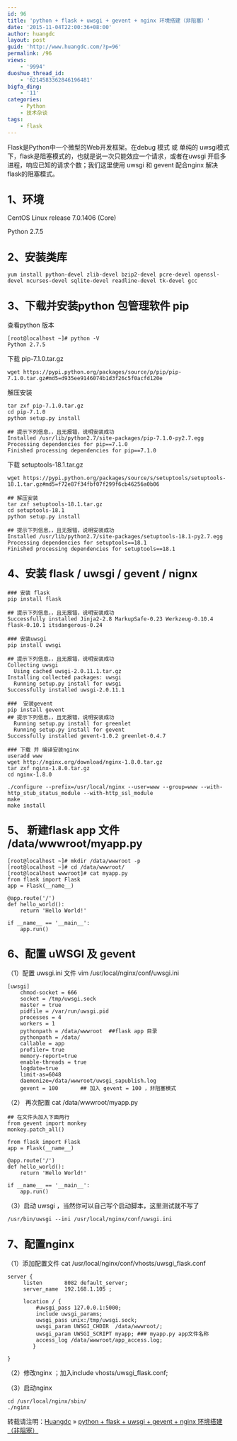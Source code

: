 ```yaml
---
id: 96
title: 'python + flask + uwsgi + gevent + nginx 环境搭建（非阻塞）'
date: '2015-11-04T22:00:36+08:00'
author: huangdc
layout: post
guid: 'http://www.huangdc.com/?p=96'
permalink: /96
views:
    - '9994'
duoshuo_thread_id:
    - '6214583362846196481'
bigfa_ding:
    - '11'
categories:
    - Python
    - 技术杂谈
tags:
    - flask
---
```


Flask是Python中一个微型的Web开发框架。在debug 模式 或 单纯的 uwsgi模式下，flask是阻塞模式的，也就是说一次只能效应一个请求，或者在uwsgi 开启多进程，响应已知的请求个数；我们这里使用 uwsgi 和 gevent 配合nginx 解决flask的阻塞模式。

## <span style="font-size: 18pt;">**1、环境**</span>

CentOS Linux release 7.0.1406 (Core)

Python 2.7.5

## <span style="font-size: 18pt;">**2、安装类库**</span>

```
yum install python-devel zlib-devel bzip2-devel pcre-devel openssl-devel ncurses-devel sqlite-devel readline-devel tk-devel gcc
```

## <span style="font-size: 18pt;">**3、下载并安装python 包管理软件 pip** </span>

查看python 版本

```
[root@localhost ~]# python -V
Python 2.7.5
```

下载 pip-7.1.0.tar.gz

```
wget https://pypi.python.org/packages/source/p/pip/pip-7.1.0.tar.gz#md5=d935ee9146074b1d3f26c5f0acfd120e

```

解压安装

```
tar zxf pip-7.1.0.tar.gz
cd pip-7.1.0
python setup.py install
 
## 提示下列信息，，且无报错，说明安装成功
Installed /usr/lib/python2.7/site-packages/pip-7.1.0-py2.7.egg
Processing dependencies for pip==7.1.0
Finished processing dependencies for pip==7.1.0
```

下载 setuptools-18.1.tar.gz

```
wget https://pypi.python.org/packages/source/s/setuptools/setuptools-18.1.tar.gz#md5=f72e87f34fbf07f299f6cb46256a0b06

## 解压安装
tar zxf setuptools-18.1.tar.gz 
cd setuptools-18.1
python setup.py install
 
## 提示下列信息，，且无报错，说明安装成功
Installed /usr/lib/python2.7/site-packages/setuptools-18.1-py2.7.egg
Processing dependencies for setuptools==18.1
Finished processing dependencies for setuptools==18.1
```

## <span style="font-size: 18pt;">**4、安装 flask / uwsgi / gevent / nignx** </span>

```
### 安装 flask
pip install flask
 
## 提示下列信息，，且无报错，说明安装成功
Successfully installed Jinja2-2.8 MarkupSafe-0.23 Werkzeug-0.10.4 flask-0.10.1 itsdangerous-0.24

### 安装uwsgi
pip install uwsgi
 
## 提示下列信息，，且无报错，说明安装成功
Collecting uwsgi
  Using cached uwsgi-2.0.11.1.tar.gz
Installing collected packages: uwsgi
  Running setup.py install for uwsgi
Successfully installed uwsgi-2.0.11.1

###  安装gevent
pip install gevent
## 提示下列信息，，且无报错，说明安装成功
  Running setup.py install for greenlet
  Running setup.py install for gevent
Successfully installed gevent-1.0.2 greenlet-0.4.7

### 下载 并 编译安装nginx 
useradd www
wget http://nginx.org/download/nginx-1.8.0.tar.gz
tar zxf nginx-1.8.0.tar.gz 
cd nginx-1.8.0
 
./configure --prefix=/usr/local/nginx --user=www --group=www --with-http_stub_status_module --with-http_ssl_module
make
make install
```

## <span style="font-size: 18pt;">**5、 新建flask app 文件 /data/wwwroot/myapp.py**</span>

```
[root@localhost ~]# mkdir /data/wwwroot -p
[root@localhost ~]# cd /data/wwwroot/
[root@localhost wwwroot]# cat myapp.py
from flask import Flask
app = Flask(__name__)
 
@app.route('/')
def hello_world():
    return 'Hello World!'
 
if __name__ == '__main__':
    app.run()
```

## <span style="font-size: 18pt;">**6、配置 uWSGI 及 gevent** </span>

（1）配置 uwsgi.ini 文件 vim /usr/local/nginx/conf/uwsgi.ini

```
[uwsgi]
    chmod-socket = 666
    socket = /tmp/uwsgi.sock
    master = true
    pidfile = /var/run/uwsgi.pid
    processes = 4
    workers = 1
    pythonpath = /data/wwwroot  ##flask app 目录
    pythonpath = /data/
    callable = app
    profiler= true
    memory-report=true
    enable-threads = true
    logdate=true
    limit-as=6048
    daemonize=/data/wwwroot/uwsgi_sapublish.log
    gevent = 100       ## 加入 gevent = 100 ，非阻塞模式
```

（2） 再次配置 cat /data/wwwroot/myapp.py

```
## 在文件头加入下面两行
from gevent import monkey
monkey.patch_all()
 
from flask import Flask
app = Flask(__name__)
 
@app.route('/')
def hello_world():
    return 'Hello World!'
 
if __name__ == '__main__':
    app.run()
```

（3）启动 uwsgi ，当然你可以自己写个启动脚本，这里测试就不写了

```
/usr/bin/uwsgi --ini /usr/local/nginx/conf/uwsgi.ini
```

## <span style="font-size: 18pt;">**7、配置nginx**</span>

（1）添加配置文件 cat /usr/local/nginx/conf/vhosts/uwsgi\_flask.conf

```
server {
     listen       8082 default_server;
     server_name  192.168.1.105 ;

     location / {
         #uwsgi_pass 127.0.0.1:5000;
         include uwsgi_params;
         uwsgi_pass unix:/tmp/uwsgi.sock;
         uwsgi_param UWSGI_CHDIR  /data/wwwroot/;
         uwsgi_param UWSGI_SCRIPT myapp; ### myapp.py app文件名称
         access_log /data/wwwroot/app_access.log;
        }

}
```

（2）修改nginx ；加入include vhosts/uwsgi\_flask.conf;

（3）启动nginx

```
cd /usr/local/nginx/sbin/
./nginx
```

转载请注明：[Huangdc](https://www.huangdc.com) » [python + flask + uwsgi + gevent + nginx 环境搭建（非阻塞）](https://www.huangdc.com/96)